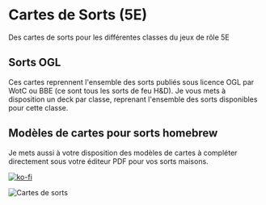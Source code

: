 # Cartes de Sorts (5E)
Des cartes de sorts pour les différentes classes du jeux de rôle 5E

## Sorts OGL
Ces cartes reprennent l'ensemble des sorts publiés sous licence OGL par WotC ou BBE (ce sont tous les sorts de feu H&D). Je vous mets à disposition un deck par classe, reprenant l'ensemble des sorts disponibles pour cette classe.

## Modèles de cartes pour sorts homebrew
Je mets aussi à votre disposition des modèles de cartes à compléter directement sous votre éditeur PDF pour vos sorts maisons. 

[![ko-fi](https://ko-fi.com/img/githubbutton_sm.svg)](https://ko-fi.com/X8X047X1L)

![Cartes de sorts](https://www.black-book-editions.fr/contenu/users/78375/image/(Rendu)Magicien.png)
